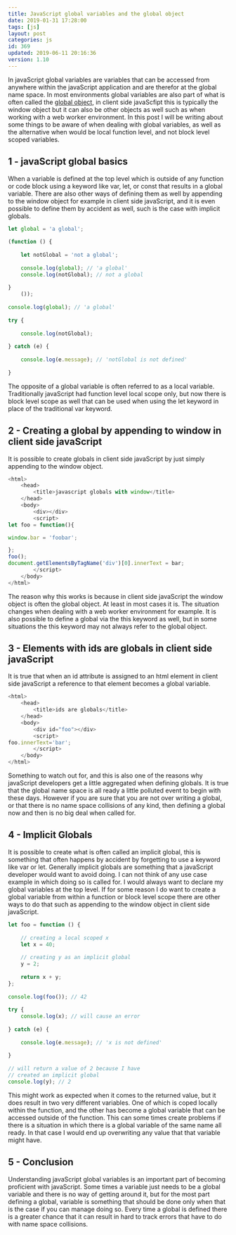```yaml
---
title: JavaScript global variables and the global object
date: 2019-01-31 17:28:00
tags: [js]
layout: post
categories: js
id: 369
updated: 2019-06-11 20:16:36
version: 1.10
---
```


In javaScript global variables are variables that can be accessed from anywhere within the javaScript application and are therefor at the global name space. In most environments global variables are also part of what is often called the [global object](https://developer.mozilla.org/en-US/docs/Glossary/Global_object), in client side javaScfipt this is typically the window object but it can also be other objects as well such as when working with a web worker environment. In this post I will be writing about some things to be aware of when dealing with global variables, as well as the alternative when would be local function level, and not block level scoped variables.

<!-- more -->

## 1 - javaScript global basics

When a variable is defined at the top level which is outside of any function or code block using a keyword like var, let, or const that results in a global variable. There are also other ways of defining them as well by appending to the window object for example in client side javaScript, and it is even possible to define them by accident as well, such is the case with implicit globals.

```js
let global = 'a global';
 
(function () {
 
    let notGlobal = 'not a global';
 
    console.log(global); // 'a global'
    console.log(notGlobal); // not a global
 
}
    ());
 
console.log(global); // 'a global'
 
try {
 
    console.log(notGlobal);
 
} catch (e) {
 
    console.log(e.message); // 'notGlobal is not defined'
 
}

```

The opposite of a global variable is often referred to as a local variable. Traditionally javaScript had function level local scope only, but now there is block level scope as well that can be used when using the let keyword in place of the traditional var keyword.

## 2 - Creating a global by appending to window in client side javaScript

It is possible to create globals in client side javaScript by just simply appending to the window object.

```js
<html>
    <head>
        <title>javascript globals with window</title>
    </head>
    <body>
        <div></div>
        <script>
let foo = function(){

window.bar = 'foobar';

};
foo();
document.getElementsByTagName('div')[0].innerText = bar;
        </script>
    </body>
</html>
```

The reason why this works is because in client side javaScript the window object is often the global object. At least in most cases it is. The situation changes when dealing with a web worker environment for example. It is also possible to define a global via the this keyword as well, but in some situations the this keyword may not always refer to the global object.

## 3 - Elements with ids are globals in client side javaScript

It is true that when an id attribute is assigned to an html element in client side javaScript a reference to that element becomes a global variable.

```js
<html>
    <head>
        <title>ids are globals</title>
    </head>
    <body>
        <div id="foo"></div>
        <script>
foo.innerText='bar';
        </script>
    </body>
</html>
```

Something to watch out for, and this is also one of the reasons why javaScript developers get a little aggregated when defining globals. It is true that the global name space is all ready a little polluted event to begin with these days. However if you are sure that you are not over writing a global, or that there is no name space collisions of any kind, then defining a global now and then is no big deal when called for.

## 4 - Implicit Globals

It is possible to create what is often called an implicit global, this is something that often happens by accident by forgetting to use a keyword like var or let. Generally implicit globals are something that a javaScript developer would want to avoid doing. I can not think of any use case example in which doing so is called for. I would always want to declare my global variables at the top level. If for some reason I do want to create a global variable from within a function or block level scope there are other ways to do that such as appending to the window object in client side javaScript.

```js
let foo = function () {
 
    // creating a local scoped x
    let x = 40;
 
    // creating y as an implicit global
    y = 2;
 
    return x + y;
};
 
console.log(foo()); // 42
 
try {
    console.log(x); // will cause an error
 
} catch (e) {
 
    console.log(e.message); // 'x is not defined'
 
}
 
// will return a value of 2 because I have
// created an implicit global
console.log(y); // 2

```

This might work as expected when it comes to the returned value, but it does result in two very different variables. One of which is coped locally within the function, and the other has become a global variable that can be accessed outside of the function. This can some times create problems if there is a situation in which there is a global variable of the same name all ready. In that case I would end up overwriting any value that that variable might have.

## 5 - Conclusion

Understanding javaScript global variables is an important part of becoming proficient with javaScript. Some times a variable just needs to be a global variable and there is no way of getting around it, but for the most part defining a global, variable is something that should be done only when that is the case if you can manage doing so. Every time a global is defined there is a greater chance that it can result in hard to track errors that have to do with name space collisions. 